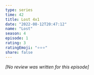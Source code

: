 ```yaml
---
type: series
time: 42
title: Lost 4x1
date: "2022-08-12T20:47:12"
name: "Lost"
season: 4
episode: 1
rating: 3
ratingEmoji: "⭐️⭐️⭐️"
share: false
---
```


*[No review was written for this episode]*